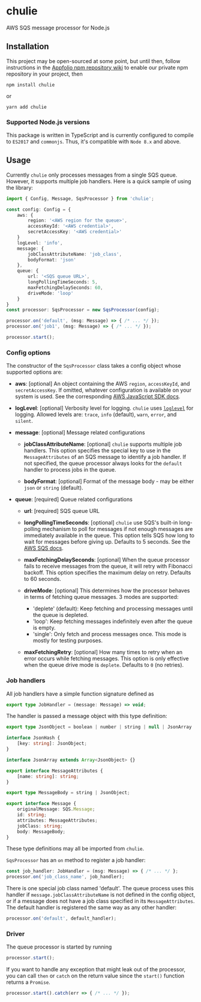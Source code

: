 # chulie

AWS SQS message processor for Node.js

## Installation

This project may be open-sourced at some point, but until then, follow
instructions in the [Appfolio npm repository wiki] to enable our private npm
repository in your project, then

    npm install chulie

or

    yarn add chulie

[Appfolio npm repository wiki]: https://sites.google.com/a/appfolio.com/eng/resources/our-tools/npm?pli=1

### Supported Node.js versions

This package is written in TypeScript and is currently configured to compile to
`ES2017` and `commonjs`. Thus, it's compatible with `Node 8.x` and above.

## Usage

Currently `chulie` only processes messages from a single SQS queue. However, it
supports multiple job handlers. Here is a quick sample of using the library:

```ts
import { Config, Message, SqsProcessor } from 'chulie';

const config: Config = {
    aws: {
        region: '<AWS region for the queue>',
        accessKeyId: '<AWS credential>',
        secretAccessKey: '<AWS credential>'
    }
    logLevel: 'info',
    message: {
        jobClassAttributeName: 'job_class',
        bodyFormat: 'json'
    },
    queue: {
        url: '<SQS queue URL>',
        longPollingTimeSeconds: 5,
        maxFetchingDelaySeconds: 60,
        driveMode: 'loop'
    }
}
const processor: SqsProcessor = new SqsProcessor(config);

processor.on('default', (msg: Message) => { /* ... */ });
processor.on('job1', (msg: Message) => { /* ... */ });

processor.start();
```

### Config options

The constructor of the `SqsProcessor` class takes a config object whose
supported options are:

- **aws**: [optional] An object containing the AWS `region`, `accessKeyId`, and
  `secretAccessKey`. If omitted, whatever configuration is available on your
   system is used. See the corresponding [AWS JavaScript SDK docs].

- **logLevel**: [optional] Verbosity level for logging. `chulie` uses
  [`loglevel`] for logging. Allowed levels are: `trace`, `info` (default),
  `warn`, `error`, and `silent`.

- **message**: [optional] Message related configurations
    - **jobClassAttributeName**: [optional] `chulie` supports multiple job
      handlers. This option specifies the special key to use in the
      `MessageAttributes` of an SQS message to identify a job handler. If not
      specified, the queue processor always looks for the `default` handler to
      process jobs in the queue.

    - **bodyFormat**: [optional] Format of the message body - may be either
      `json` or `string` (default).

- **queue**: [required] Queue related configurations
    - **url**: [required] SQS queue URL

    - **longPollingTimeSeconds**: [optional] `chulie` use SQS's built-in
      long-polling mechanism to poll for messages if not enough messages are
      immediately available in the queue. This option tells SQS how long to wait
      for messages before giving up. Defaults to 5 seconds. See the
      [AWS SQS docs].

    - **maxFetchingDelaySeconds**: [optional] When the queue processor fails to
      receive messages from the queue, it will retry with Fibonacci backoff.
      This option specifies the maximum delay on retry. Defaults to 60 seconds.

    - **driveMode**: [optional] This determines how the processor behaves in
      terms of fetching queue messages. 3 modes are supported:
        - 'deplete' (default): Keep fetching and processing messages until the
          queue is depleted.
        - 'loop': Keep fetching messages indefinitely even after the queue is
          empty.
        - 'single': Only fetch and process messages once. This mode is mostly
          for testing purposes.

    - **maxFetchingRetry**: [optional] How many times to retry when an error
      occurs while fetching messages. This option is only effective when the
      queue drive mode is `deplete`. Defaults to `0` (no retries).

[AWS JavaScript SDK docs]: https://docs.aws.amazon.com/sdk-for-javascript/v2/developer-guide/configuring-the-jssdk.html
[`loglevel`]: https://github.com/pimterry/loglevel
[AWS SQS docs]: https://docs.aws.amazon.com/AWSSimpleQueueService/latest/SQSDeveloperGuide/sqs-long-polling.html

### Job handlers

All job handlers have a simple function signature defined as

```ts
export type JobHandler = (message: Message) => void;
```

The handler is passed a message object with this type definition:

```ts
export type JsonObject = boolean | number | string | null | JsonArray | JsonHash;

interface JsonHash {
    [key: string]: JsonObject;
}

interface JsonArray extends Array<JsonObject> {}

export interface MessageAttributes {
    [name: string]: string;
}

export type MessageBody = string | JsonObject;

export interface Message {
    originalMessage: SQS.Message;
    id: string;
    attributes: MessageAttributes;
    jobClass: string;
    body: MessageBody;
}
```

These type definitions may all be imported from `chulie`.

`SqsProcessor` has an `on` method to register a job handler:

```ts
const job_handler: JobHandler = (msg: Message) => { /* ... */ };
processor.on('job_class_name', job_handler);
```

There is one special job class named 'default'. The queue process uses this
handler if `message.jobClassAttributeName` is not defined in the config object,
or if a message does not have a job class specified in its `MessageAttributes`.
The default handler is registered the same way as any other handler:

```ts
processor.on('default', default_handler);
```

### Driver

The queue processor is started by running

```ts
processor.start();
```

If you want to handle any exception that might leak out of the processor, you
can call `then` or `catch` on the return value since the `start()` function
returns a `Promise`.

```ts
processor.start().catch(err => { /* ... */ });
```
